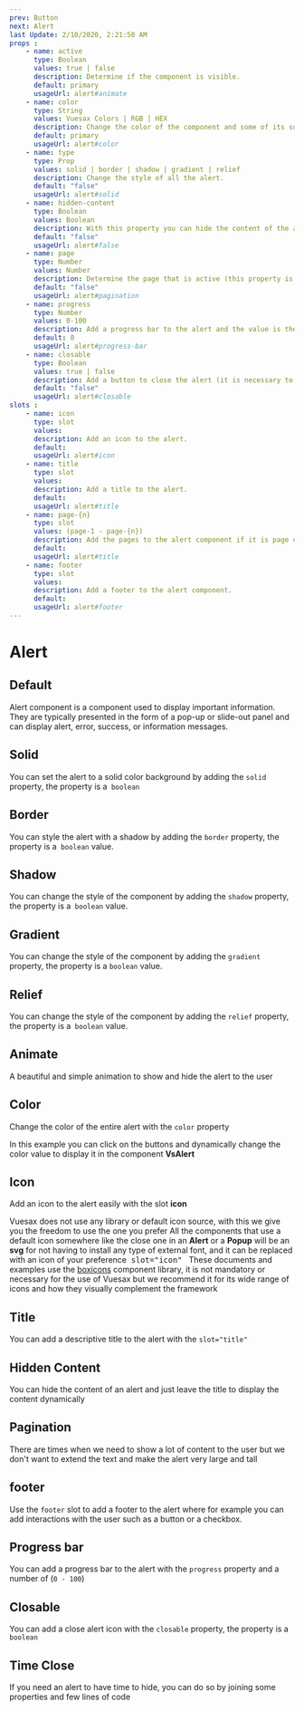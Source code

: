 ```yaml
---
prev: Button
next: Alert
last Update: 2/10/2020, 2:21:50 AM
props : 
    - name: active
      type: Boolean
      values: true | false
      description: Determine if the component is visible.
      default: primary
      usageUrl: alert#animate
    - name: color
      type: String
      values: Vuesax Colors | RGB | HEX
      description: Change the color of the component and some of its sub components.
      default: primary
      usageUrl: alert#color
    - name: type
      type: Prop
      values: solid | border | shadow | gradient | relief 
      description: Change the style of all the alert.
      default: "false"
      usageUrl: alert#solid
    - name: hidden-content
      type: Boolean
      values: Boolean
      description: With this property you can hide the content of the alert.
      default: "false"
      usageUrl: alert#false
    - name: page
      type: Number
      values: Number
      description: Determine the page that is active (this property is linked to the slots='page-{n}').
      default: "false"
      usageUrl: alert#pagination
    - name: progress
      type: Number
      values: 0-100
      description: Add a progress bar to the alert and the value is the percentage of width.
      default: 0
      usageUrl: alert#progress-bar
    - name: closable
      type: Boolean
      values: true | false
      description: Add a button to close the alert (it is necessary to use v-model).
      default: "false"
      usageUrl: alert#closable
slots : 
    - name: icon
      type: slot
      values:
      description: Add an icon to the alert.
      default: 
      usageUrl: alert#icon
    - name: title
      type: slot
      values:
      description: Add a title to the alert.
      default: 
      usageUrl: alert#title
    - name: page-{n}
      type: slot
      values: (page-1 - page-{n})
      description: Add the pages to the alert component if it is page one would be (slot='page-1').
      default: 
      usageUrl: alert#title
    - name: footer
      type: slot
      values:
      description: Add a footer to the alert component.
      default: 
      usageUrl: alert#footer
---
```


# Alert

<card>

## Default

Alert component is a component used to display important information. They are typically presented in the form of a pop-up or slide-out panel and can display alert, error, success, or information messages.

</card>

<card subtitle="Solid">

## Solid

You can set the alert to a solid color background by adding the `solid` property, the property is a` boolean` 

</card>

<card subtitle="Border">

## Border

You can style the alert with a shadow by adding the `border` property, the property is a` boolean` value.

</card>

<card subtitle="Shadow">

## Shadow

You can change the style of the component by adding the `shadow` property, the property is a` boolean` value.

</card>

<card subtitle="Gradient">

## Gradient

You can change the style of the component by adding the `gradient` property, the property is a `boolean` value.

</card>

<card subtitle="Relief">

## Relief

You can change the style of the component by adding the `relief` property, the property is a` boolean` value.

</card>

<card subtitle="Animate">

## Animate

A beautiful and simple animation to show and hide the alert to the user 


</card>

<card subtitle="Color">

## Color

Change the color of the entire alert with the `color` property

In this example you can click on the buttons and dynamically change the color value to display it in the component **VsAlert**

</card>

<card subtitle="Icon">

## Icon

Add an icon to the alert easily with the slot **icon**

<VsAlert color="warn" >
  <template #title>
  Default Icons
  </template>
Vuesax does not use any library or default icon source, with this we give you the freedom to use the one you prefer All the components that use a default icon somewhere like the close one in an <b>Alert</b> or a <b>Popup</b> will be an <b>svg</b> for not having to install any type of external font, and it can be replaced with an icon of your preference<code style="padding: .25rem .5rem;font-size:.85rem;background-color:var(--vs-theme-bg2);border-radius: 3px;">slot="icon"</code>
</VsAlert>

<VsAlert color="success" style="margin:10px 0 0 0 ">
  <template #title>
  Vuesax Docs Icons
  </template>
These documents and examples use the <a href="https://boxicons.com/" target="_blank">boxicons</a> component library, it is not mandatory or necessary for the use of Vuesax but we recommend it for its wide range of icons and how they visually complement the framework
</VsAlert>

</card>

<card subtitle="Title">

## Title

You can add a descriptive title to the alert with the `slot="title"`

</card>

<card subtitle="HiddenContent">

## Hidden Content

You can hide the content of an alert and just leave the title to display the content dynamically

</card>

<card subtitle="Pagination">

## Pagination

There are times when we need to show a lot of content to the user but we don't want to extend the text and make the alert very large and tall

</card>

<card subtitle="Footer">

## footer

Use the `footer` slot to add a footer to the alert where for example you can add interactions with the user such as a button or a checkbox.

</card>

<card subtitle="ProgressBar">

## Progress bar

You can add a progress bar to the alert with the `progress` property and a number of (`0 - 100`)

</card>

<card subtitle="Closable">

## Closable

You can add a close alert icon with the `closable` property, the property is a` boolean` 

</card>

<card subtitle="TimeClose">

## Time Close

If you need an alert to have time to hide, you can do so by joining some properties and few lines of code

</card>

<script setup>
import Api from "../../../theme/global-components/template/API.tsx"
</script>

<Api></Api>

